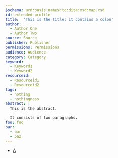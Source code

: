 ```yaml
---
$schema: urn:oasis:names:tc:dita:xsd:map.xsd
id: extended-profile
title:  'This is the title: it contains a colon'
author:
  - Author One
  - Author Two
source: Source
publisher: Publisher
permissions: Permissions
audience: Audience
category: Category
keyword:
  - Keyword1
  - Keyword2
resourceid:
  - Resourceid1
  - Resourceid2
tags:
  - nothing
  - nothingness
abstract: |
  This is the abstract.

  It consists of two paragraphs.
foo: foo
bar:
  - bar
  - baz
---
```


* [A](topic-a.md)
